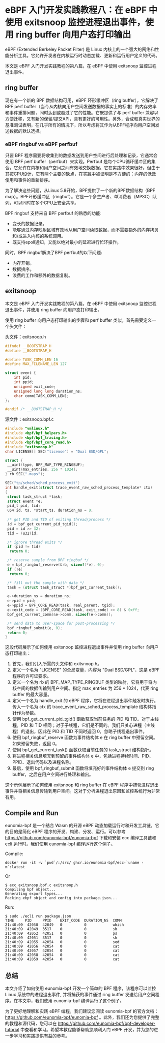 # eBPF 入门开发实践教程八：在 eBPF 中使用 exitsnoop 监控进程退出事件，使用 ring buffer 向用户态打印输出

eBPF (Extended Berkeley Packet Filter) 是 Linux 内核上的一个强大的网络和性能分析工具。它允许开发者在内核运行时动态加载、更新和运行用户定义的代码。

本文是 eBPF 入门开发实践教程的第八篇，在 eBPF 中使用 exitsnoop 监控进程退出事件。

## ring buffer

现在有一个新的 BPF 数据结构可用，eBPF 环形缓冲区（ring buffer）。它解决了 BPF perf buffer（当今从内核向用户空间发送数据的事实上的标准）的内存效率和事件重排问题，同时达到或超过了它的性能。它既提供了与 perf buffer 兼容以方便迁移，又有新的保留/提交API，具有更好的可用性。另外，合成和真实世界的基准测试表明，在几乎所有的情况下，所以考虑将其作为从BPF程序向用户空间发送数据的默认选择。

### eBPF ringbuf vs eBPF perfbuf

只要 BPF 程序需要将收集到的数据发送到用户空间进行后处理和记录，它通常会使用 BPF perf buffer（perfbuf）来实现。Perfbuf 是每个CPU循环缓冲区的集合，它允许在内核和用户空间之间有效地交换数据。它在实践中效果很好，但由于其按CPU设计，它有两个主要的缺点，在实践中被证明是不方便的：内存的低效使用和事件的重新排序。

为了解决这些问题，从Linux 5.8开始，BPF提供了一个新的BPF数据结构（BPF map）。BPF环形缓冲区（ringbuf）。它是一个多生产者、单消费者（MPSC）队列，可以同时在多个CPU上安全共享。

BPF ringbuf 支持来自 BPF perfbuf 的熟悉的功能:

- 变长的数据记录。
- 能够通过内存映射区域有效地从用户空间读取数据，而不需要额外的内存拷贝和/或进入内核的系统调用。
- 既支持epoll通知，又能以绝对最小的延迟进行忙环操作。

同时，BPF ringbuf解决了BPF perfbuf的以下问题:

- 内存开销。
- 数据排序。
- 浪费的工作和额外的数据复制。

## exitsnoop

本文是 eBPF 入门开发实践教程的第八篇，在 eBPF 中使用 exitsnoop 监控进程退出事件，并使用 ring buffer 向用户态打印输出。

使用 ring buffer 向用户态打印输出的步骤和 perf buffer 类似，首先需要定义一个头文件：

头文件：exitsnoop.h

```c
#ifndef __BOOTSTRAP_H
#define __BOOTSTRAP_H

#define TASK_COMM_LEN 16
#define MAX_FILENAME_LEN 127

struct event {
    int pid;
    int ppid;
    unsigned exit_code;
    unsigned long long duration_ns;
    char comm[TASK_COMM_LEN];
};

#endif /* __BOOTSTRAP_H */
```

源文件：exitsnoop.bpf.c

```c
#include "vmlinux.h"
#include <bpf/bpf_helpers.h>
#include <bpf/bpf_tracing.h>
#include <bpf/bpf_core_read.h>
#include "exitsnoop.h"
char LICENSE[] SEC("license") = "Dual BSD/GPL";

struct {
 __uint(type, BPF_MAP_TYPE_RINGBUF);
 __uint(max_entries, 256 * 1024);
} rb SEC(".maps");

SEC("tp/sched/sched_process_exit")
int handle_exit(struct trace_event_raw_sched_process_template* ctx)
{
 struct task_struct *task;
 struct event *e;
 pid_t pid, tid;
 u64 id, ts, *start_ts, duration_ns = 0;
 
 /* get PID and TID of exiting thread/process */
 id = bpf_get_current_pid_tgid();
 pid = id >> 32;
 tid = (u32)id;

 /* ignore thread exits */
 if (pid != tid)
  return 0;

 /* reserve sample from BPF ringbuf */
 e = bpf_ringbuf_reserve(&rb, sizeof(*e), 0);
 if (!e)
  return 0;

 /* fill out the sample with data */
 task = (struct task_struct *)bpf_get_current_task();

 e->duration_ns = duration_ns;
 e->pid = pid;
 e->ppid = BPF_CORE_READ(task, real_parent, tgid);
 e->exit_code = (BPF_CORE_READ(task, exit_code) >> 8) & 0xff;
 bpf_get_current_comm(&e->comm, sizeof(e->comm));

 /* send data to user-space for post-processing */
 bpf_ringbuf_submit(e, 0);
 return 0;
}
```

这段代码展示了如何使用 exitsnoop 监控进程退出事件并使用 ring buffer 向用户态打印输出：

1. 首先，我们引入所需的头文件和 exitsnoop.h。
2. 定义一个名为 "LICENSE" 的全局变量，内容为 "Dual BSD/GPL"，这是 eBPF 程序的许可证要求。
3. 定义一个名为 rb 的 BPF_MAP_TYPE_RINGBUF 类型的映射，它将用于将内核空间的数据传输到用户空间。指定 max_entries 为 256 * 1024，代表 ring buffer 的最大容量。
4. 定义一个名为 handle_exit 的 eBPF 程序，它将在进程退出事件触发时执行。传入一个名为 ctx 的 trace_event_raw_sched_process_template 结构体指针作为参数。
5. 使用 bpf_get_current_pid_tgid() 函数获取当前任务的 PID 和 TID。对于主线程，PID 和 TID 相同；对于子线程，它们是不同的。我们只关心进程（主线程）的退出，因此在 PID 和 TID 不同时返回 0，忽略子线程退出事件。
6. 使用 bpf_ringbuf_reserve 函数为事件结构体 e 在 ring buffer 中预留空间。如果预留失败，返回 0。
7. 使用 bpf_get_current_task() 函数获取当前任务的 task_struct 结构指针。
8. 将进程相关信息填充到预留的事件结构体 e 中，包括进程持续时间、PID、PPID、退出代码以及进程名称。
9. 最后，使用 bpf_ringbuf_submit 函数将填充好的事件结构体 e 提交到 ring buffer，之后在用户空间进行处理和输出。

这个示例展示了如何使用 exitsnoop 和 ring buffer 在 eBPF 程序中捕获进程退出事件并将相关信息传输到用户空间。这对于分析进程退出原因和监控系统行为非常有用。

## Compile and Run

eunomia-bpf 是一个结合 Wasm 的开源 eBPF 动态加载运行时和开发工具链，它的目的是简化 eBPF 程序的开发、构建、分发、运行。可以参考 <https://github.com/eunomia-bpf/eunomia-bpf> 下载和安装 ecc 编译工具链和 ecli 运行时。我们使用 eunomia-bpf 编译运行这个例子。

Compile:

```shell
docker run -it -v `pwd`/:/src/ ghcr.io/eunomia-bpf/ecc-`uname -m`:latest
```

Or

```console
$ ecc exitsnoop.bpf.c exitsnoop.h
Compiling bpf object...
Generating export types...
Packing ebpf object and config into package.json...
```

Run:

```console
$ sudo ./ecli run package.json 
TIME     PID     PPID    EXIT_CODE  DURATION_NS  COMM    
21:40:09  42050  42049   0          0            which
21:40:09  42049  3517    0          0            sh
21:40:09  42052  42051   0          0            ps
21:40:09  42051  3517    0          0            sh
21:40:09  42055  42054   0          0            sed
21:40:09  42056  42054   0          0            cat
21:40:09  42057  42054   0          0            cat
21:40:09  42058  42054   0          0            cat
21:40:09  42059  42054   0          0            cat
```

## 总结

本文介绍了如何使用 eunomia-bpf 开发一个简单的 BPF 程序，该程序可以监控 Linux 系统中的进程退出事件, 并将捕获的事件通过 ring buffer 发送给用户空间程序。在本文中，我们使用 eunomia-bpf 编译运行了这个例子。

为了更好地理解和实践 eBPF 编程，我们建议您阅读 eunomia-bpf 的官方文档：<https://github.com/eunomia-bpf/eunomia-bpf> 。此外，我们还为您提供了完整的教程和源代码，您可以在 <https://github.com/eunomia-bpf/bpf-developer-tutorial> 中查看和学习。希望本教程能够帮助您顺利入门 eBPF 开发，并为您的进一步学习和实践提供有益的参考。
